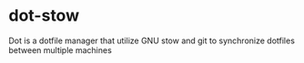 # dot-stow
Dot is a dotfile manager that utilize GNU stow and git to synchronize dotfiles between multiple machines
